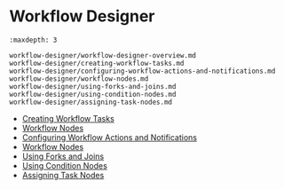 # Workflow Designer

```{toctree}
:maxdepth: 3

workflow-designer/workflow-designer-overview.md
workflow-designer/creating-workflow-tasks.md
workflow-designer/configuring-workflow-actions-and-notifications.md
workflow-designer/workflow-nodes.md
workflow-designer/using-forks-and-joins.md
workflow-designer/using-condition-nodes.md
workflow-designer/assigning-task-nodes.md
```

- [Creating Workflow Tasks](./workflow-designer/creating-workflow-tasks.md)
- [Workflow Nodes](./designing-and-managing-workflows/workflow-designer/workflow-nodes.md)
- [Configuring Workflow Actions and Notifications](./designing-and-managing-workflows/workflow-designer/configuring-workflow-actions-and-notifications.md)
- [Workflow Nodes](./designing-and-managing-workflows/workflow-designer/workflow-nodes.md)
- [Using Forks and Joins](./designing-and-managing-workflows/workflow-designer/using-forks-and-joins.md)
- [Using Condition Nodes](./designing-and-managing-workflows/workflow-designer/using-condition-nodes.md)
- [Assigning Task Nodes](./designing-and-managing-workflows/workflow-designer/assigning-task-nodes.md)
